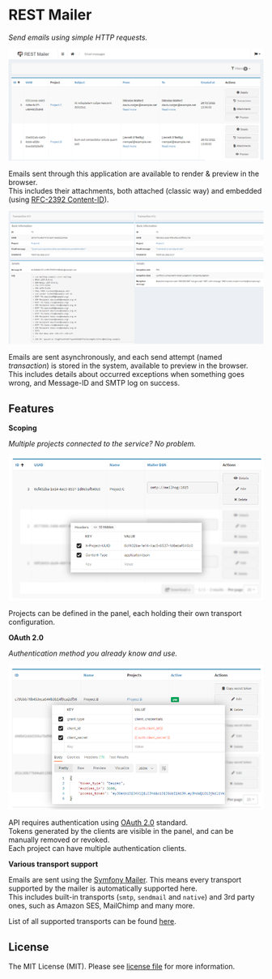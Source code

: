 # REST Mailer

_Send emails using simple HTTP requests._

<img src="doc/img/intro.png">

Emails sent through this application are available to render & preview in the browser.   
This includes their attachments, both attached (classic way) and embedded (using [RFC-2392 Content-ID](https://datatracker.ietf.org/doc/html/rfc2392)).

<img src="./doc/img/transactions.png">

Emails are sent asynchronously, and each send attempt (named _transaction_) is stored in the system, available to preview in the browser. This includes details about occurred exceptions when something goes wrong, and Message-ID and SMTP log on success.

## Features

**Scoping**

_Multiple projects connected to the service? No problem._

<img src="./doc/img/scoping.png">

Projects can be defined in the panel, each holding their own transport configuration.

**OAuth 2.0**

_Authentication method you already know and use._

<img src="./doc/img/oauth2.png">

API requires authentication using [OAuth 2.0](https://oauth.net/2/) standard.  
Tokens generated by the clients are visible in the panel, and can be manually removed or revoked.  
Each project can have multiple authentication clients.

**Various transport support**

Emails are sent using the [Symfony Mailer](https://symfony.com/doc/current/mailer.html). This means every transport supported by the mailer is automatically supported here.  
This includes built-in transports (`smtp`, `sendmail` and `native`) and 3rd party ones, such as Amazon SES, MailChimp and many more.

List of all supported transports can be found [here](https://symfony.com/doc/current/mailer.html#transport-setup).

## License

The MIT License (MIT). Please see [license file](LICENSE) for more information.
